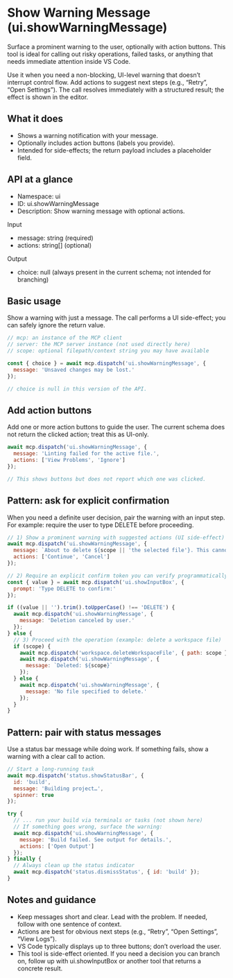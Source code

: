 # Show Warning Message (ui.showWarningMessage)

Surface a prominent warning to the user, optionally with action buttons. This tool is ideal for calling out risky operations, failed tasks, or anything that needs immediate attention inside VS Code.

Use it when you need a non-blocking, UI-level warning that doesn’t interrupt control flow. Add actions to suggest next steps (e.g., “Retry”, “Open Settings”). The call resolves immediately with a structured result; the effect is shown in the editor.

## What it does

- Shows a warning notification with your message.
- Optionally includes action buttons (labels you provide).
- Intended for side-effects; the return payload includes a placeholder field.

## API at a glance

- Namespace: ui
- ID: ui.showWarningMessage
- Description: Show warning message with optional actions.

Input
- message: string (required)
- actions: string[] (optional)

Output
- choice: null (always present in the current schema; not intended for branching)

## Basic usage

Show a warning with just a message. The call performs a UI side-effect; you can safely ignore the return value.

```js
// mcp: an instance of the MCP client
// server: the MCP server instance (not used directly here)
// scope: optional filepath/context string you may have available

const { choice } = await mcp.dispatch('ui.showWarningMessage', {
  message: 'Unsaved changes may be lost.'
});

// choice is null in this version of the API.
```

## Add action buttons

Add one or more action buttons to guide the user. The current schema does not return the clicked action; treat this as UI-only.

```js
await mcp.dispatch('ui.showWarningMessage', {
  message: 'Linting failed for the active file.',
  actions: ['View Problems', 'Ignore']
});

// This shows buttons but does not report which one was clicked.
```

## Pattern: ask for explicit confirmation

When you need a definite user decision, pair the warning with an input step. For example: require the user to type DELETE before proceeding.

```js
// 1) Show a prominent warning with suggested actions (UI side-effect)
await mcp.dispatch('ui.showWarningMessage', {
  message: `About to delete ${scope || 'the selected file'}. This cannot be undone.`,
  actions: ['Continue', 'Cancel']
});

// 2) Require an explicit confirm token you can verify programmatically
const { value } = await mcp.dispatch('ui.showInputBox', {
  prompt: 'Type DELETE to confirm:'
});

if ((value || '').trim().toUpperCase() !== 'DELETE') {
  await mcp.dispatch('ui.showWarningMessage', {
    message: 'Deletion canceled by user.'
  });
} else {
  // 3) Proceed with the operation (example: delete a workspace file)
  if (scope) {
    await mcp.dispatch('workspace.deleteWorkspaceFile', { path: scope });
    await mcp.dispatch('ui.showWarningMessage', {
      message: `Deleted: ${scope}`
    });
  } else {
    await mcp.dispatch('ui.showWarningMessage', {
      message: 'No file specified to delete.'
    });
  }
}
```

## Pattern: pair with status messages

Use a status bar message while doing work. If something fails, show a warning with a clear call to action.

```js
// Start a long-running task
await mcp.dispatch('status.showStatusBar', {
  id: 'build',
  message: 'Building project…',
  spinner: true
});

try {
  // ... run your build via terminals or tasks (not shown here)
  // If something goes wrong, surface the warning:
  await mcp.dispatch('ui.showWarningMessage', {
    message: 'Build failed. See output for details.',
    actions: ['Open Output']
  });
} finally {
  // Always clean up the status indicator
  await mcp.dispatch('status.dismissStatus', { id: 'build' });
}
```

## Notes and guidance

- Keep messages short and clear. Lead with the problem. If needed, follow with one sentence of context.
- Actions are best for obvious next steps (e.g., “Retry”, “Open Settings”, “View Logs”).
- VS Code typically displays up to three buttons; don’t overload the user.
- This tool is side-effect oriented. If you need a decision you can branch on, follow up with ui.showInputBox or another tool that returns a concrete result.